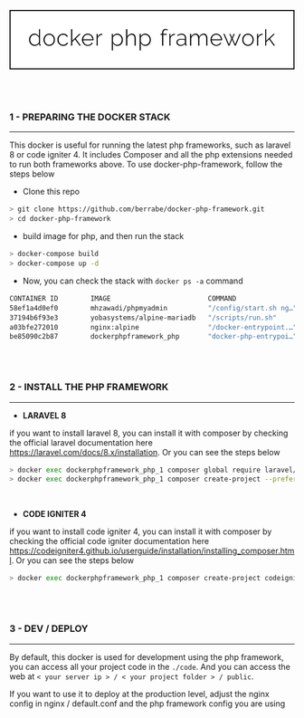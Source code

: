 <p align="center">
  <img src="docs/logo.png">
</p>

<br/><br/>

### 1 - PREPARING THE DOCKER STACK
---
This docker is useful for running the latest php frameworks, such as laravel 8 or code igniter 4. 
It includes Composer and all the php extensions needed to run both frameworks above.
To use docker-php-framework, follow the steps below

- Clone this repo
```sh
> git clone https://github.com/berrabe/docker-php-framework.git
> cd docker-php-framework
```

- build image for php, and then run the stack
```sh
> docker-compose build
> docker-compose up -d
```

- Now, you can check the stack with `docker ps -a` command
```sh
CONTAINER ID        IMAGE                        COMMAND                  CREATED             STATUS                    PORTS                    NAMES
58ef1a4d0ef0        mhzawadi/phpmyadmin          "/config/start.sh ng…"   30 minutes ago      Up 30 minutes (healthy)   0.0.0.0:8081->80/tcp     dockerphpframework_phpmyadmin_1
37194b6f93e3        yobasystems/alpine-mariadb   "/scripts/run.sh"        30 minutes ago      Up 30 minutes             3306/tcp                 dockerphpframework_mariaDB_1
a03bfe272010        nginx:alpine                 "/docker-entrypoint.…"   33 minutes ago      Up 33 minutes             0.0.0.0:80->80/tcp       dockerphpframework_nginx_1
be85090c2b87        dockerphpframework_php       "docker-php-entrypoi…"   33 minutes ago      Up 33 minutes             9000/tcp                 dockerphpframework_php_1
```

<br/><br/>

### 2 - INSTALL THE PHP FRAMEWORK
---
- <b>LARAVEL 8</b>

if you want to install laravel 8, you can install it with composer by checking the official laravel documentation here https://laravel.com/docs/8.x/installation. 
Or you can see the steps below

```sh
> docker exec dockerphpframework_php_1 composer global require laravel/installer
> docker exec dockerphpframework_php_1 composer create-project --prefer-dist laravel/laravel < YOUR PROJECT DIR NAME >
```

<br/>

- <b>CODE IGNITER 4</b>

if you want to install code igniter 4, you can install it with composer by checking the official code igniter documentation here https://codeigniter4.github.io/userguide/installation/installing_composer.html. 
Or you can see the steps below

```sh
> docker exec dockerphpframework_php_1 composer create-project codeigniter4/appstarter < YOUR PROJECT DIR NAME >
```

<br/><br/>

### 3 - DEV / DEPLOY
---

By default, this docker is used for development using the php framework, you can access all your project code in the `./code`.
And you can access the web at `< your server ip > / < your project folder > / public`.

If you want to use it to deploy at the production level, adjust the nginx config in nginx / default.conf and the php framework config you are using